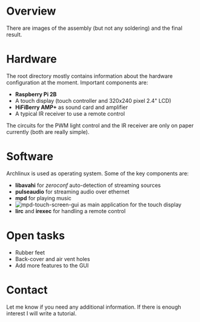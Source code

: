 # Overview

 There are images of the assembly (but not any soldering) and the final result.

# Hardware

The root directory mostly contains information about the hardware configuration at the moment. Important components are:

* **Raspberry Pi 2B**
* A touch display (touch controller and 320x240 pixel 2.4" LCD)
* **HiFiBerry AMP+** as sound card and amplifier
* A typical IR receiver to use a remote control

The circuits for the PWM light control and the IR receiver are only on paper currently (both are really simple).

# Software

Archlinux is used as operating system. Some of the key components are:

* **libavahi** for *zeroconf* auto-detection of streaming sources
* **pulseaudio** for streaming audio over ethernet
* **mpd** for playing music
* ![**mpd-touch-screen-gui**](https://github.com/muesli4/mpd-touch-screen-gui) as main application for the touch display
* **lirc** and **irexec** for handling a remote control

# Open tasks

* Rubber feet
* Back-cover and air vent holes
* Add more features to the GUI

# Contact

Let me know if you need any additional information. If there is enough interest I will write a tutorial.
